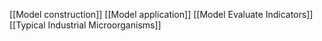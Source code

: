 [[Model construction]]
[[Model application]]
[[Model Evaluate Indicators]]
[[Typical Industrial Microorganisms]]
